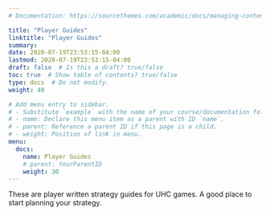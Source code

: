 ```yaml
---
# Documentation: https://sourcethemes.com/academic/docs/managing-content/

title: "Player Guides"
linktitle: "Player Guides"
summary:
date: 2020-07-19T23:53:15-04:00
lastmod: 2020-07-19T23:53:15-04:00
draft: false  # Is this a draft? true/false
toc: true  # Show table of contents? true/false
type: docs  # Do not modify.
weight: 40

# Add menu entry to sidebar.
# - Substitute `example` with the name of your course/documentation folder.
# - name: Declare this menu item as a parent with ID `name`.
# - parent: Reference a parent ID if this page is a child.
# - weight: Position of link in menu.
menu:
  docs:
    name: Player Guides
    # parent: YourParentID
    weight: 30
---
```


These are player written strategy guides for UHC games. A good place to start planning your strategy.